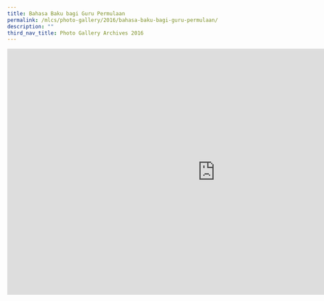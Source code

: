 ```yaml
---
title: Bahasa Baku bagi Guru Permulaan
permalink: /mlcs/photo-gallery/2016/bahasa-baku-bagi-guru-permulaan/
description: ""
third_nav_title: Photo Gallery Archives 2016
---
```

<iframe allowfullscreen="true" height="569" width="960" frameborder="0" src="https://docs.google.com/presentation/d/e/2PACX-1vSlWsXq-Ki5Zy193UvL8ttcrI-1BanLOAIHI2wVRVx8GEC-QcgHg6kt3mz5boDxW0M2ZgDNOrjZdKfQ/embed?start=false&amp;loop=false&amp;delayms=5000"></iframe>
